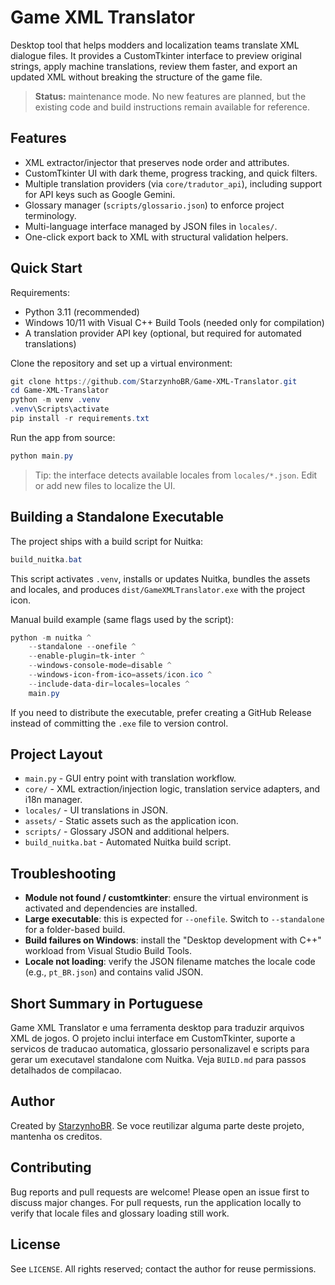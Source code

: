 # Game XML Translator

Desktop tool that helps modders and localization teams translate XML dialogue files. It provides a CustomTkinter interface to preview original strings, apply machine translations, review them faster, and export an updated XML without breaking the structure of the game file.

> **Status:** maintenance mode. No new features are planned, but the existing code and build instructions remain available for reference.

## Features

- XML extractor/injector that preserves node order and attributes.
- CustomTkinter UI with dark theme, progress tracking, and quick filters.
- Multiple translation providers (via `core/tradutor_api`), including support for API keys such as Google Gemini.
- Glossary manager (`scripts/glossario.json`) to enforce project terminology.
- Multi-language interface managed by JSON files in `locales/`.
- One-click export back to XML with structural validation helpers.

## Quick Start

Requirements:

- Python 3.11 (recommended)  
- Windows 10/11 with Visual C++ Build Tools (needed only for compilation)  
- A translation provider API key (optional, but required for automated translations)

Clone the repository and set up a virtual environment:

```powershell
git clone https://github.com/StarzynhoBR/Game-XML-Translator.git
cd Game-XML-Translator
python -m venv .venv
.venv\Scripts\activate
pip install -r requirements.txt
```

Run the app from source:

```powershell
python main.py
```

> Tip: the interface detects available locales from `locales/*.json`. Edit or add new files to localize the UI.

## Building a Standalone Executable

The project ships with a build script for Nuitka:

```powershell
build_nuitka.bat
```

This script activates `.venv`, installs or updates Nuitka, bundles the assets and locales, and produces `dist/GameXMLTranslator.exe` with the project icon.

Manual build example (same flags used by the script):

```powershell
python -m nuitka ^
    --standalone --onefile ^
    --enable-plugin=tk-inter ^
    --windows-console-mode=disable ^
    --windows-icon-from-ico=assets/icon.ico ^
    --include-data-dir=locales=locales ^
    main.py
```

If you need to distribute the executable, prefer creating a GitHub Release instead of committing the `.exe` file to version control.

## Project Layout

- `main.py` - GUI entry point with translation workflow.
- `core/` - XML extraction/injection logic, translation service adapters, and i18n manager.
- `locales/` - UI translations in JSON.
- `assets/` - Static assets such as the application icon.
- `scripts/` - Glossary JSON and additional helpers.
- `build_nuitka.bat` - Automated Nuitka build script.

## Troubleshooting

- **Module not found / customtkinter**: ensure the virtual environment is activated and dependencies are installed.
- **Large executable**: this is expected for `--onefile`. Switch to `--standalone` for a folder-based build.
- **Build failures on Windows**: install the "Desktop development with C++" workload from Visual Studio Build Tools.
- **Locale not loading**: verify the JSON filename matches the locale code (e.g., `pt_BR.json`) and contains valid JSON.

## Short Summary in Portuguese

Game XML Translator e uma ferramenta desktop para traduzir arquivos XML de jogos. O projeto inclui interface em CustomTkinter, suporte a servicos de traducao automatica, glossario personalizavel e scripts para gerar um executavel standalone com Nuitka. Veja `BUILD.md` para passos detalhados de compilacao.

## Author

Created by [StarzynhoBR](https://github.com/StarzynhoBR). Se voce reutilizar alguma parte deste projeto, mantenha os creditos.

## Contributing

Bug reports and pull requests are welcome! Please open an issue first to discuss major changes. For pull requests, run the application locally to verify that locale files and glossary loading still work.

## License

See `LICENSE`. All rights reserved; contact the author for reuse permissions.
